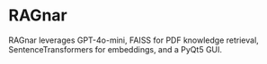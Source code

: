 # RAGnar
RAGnar leverages GPT-4o-mini, FAISS for PDF knowledge retrieval, SentenceTransformers for embeddings, and a PyQt5 GUI.
